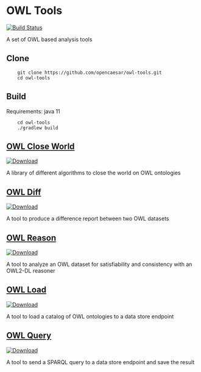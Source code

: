 # OWL Tools

[![Build Status](https://travis-ci.org/opencaesar/owl-tools.svg?branch=master)](https://travis-ci.org/opencaesar/owl-tools)

A set of OWL based analysis tools

## Clone
```
    git clone https://github.com/opencaesar/owl-tools.git
    cd owl-tools
```
      
## Build
Requirements: java 11
```
    cd owl-tools
    ./gradlew build
```

## [OWL Close World](owl-tools/owl-close-world/README.md)

[ ![Download](https://api.bintray.com/packages/opencaesar/owl-tools/owl-close-world/images/download.svg) ](https://bintray.com/opencaesar/owl-tools/owl-close-world/_latestVersion)

A library of different algorithms to close the world on OWL ontologies

## [OWL Diff](owl-tools/owl-diff/README.md)

[ ![Download](https://api.bintray.com/packages/opencaesar/owl-tools/owl-diff/images/download.svg) ](https://bintray.com/opencaesar/owl-tools/owl-diff/_latestVersion)

A tool to produce a difference report between two OWL datasets

## [OWL Reason](owl-tools/owl-reason/README.md)

[ ![Download](https://api.bintray.com/packages/opencaesar/owl-tools/owl-reason/images/download.svg) ](https://bintray.com/opencaesar/owl-tools/owl-reason/_latestVersion)

A tool to analyze an OWL dataset for satisfiability and consistency with an OWL2-DL reasoner

## [OWL Load](owl-tools/owl-load/README.md)

[ ![Download](https://api.bintray.com/packages/opencaesar/owl-tools/owl-load/images/download.svg) ](https://bintray.com/opencaesar/owl-tools/owl-load/_latestVersion)

A tool to load a catalog of OWL ontologies to a data store endpoint

## [OWL Query](owl-tools/owl-query/README.md)

[ ![Download](https://api.bintray.com/packages/opencaesar/owl-tools/owl-query/images/download.svg) ](https://bintray.com/opencaesar/owl-tools/owl-query/_latestVersion)

A tool to send a SPARQL query to a data store endpoint and save the result
